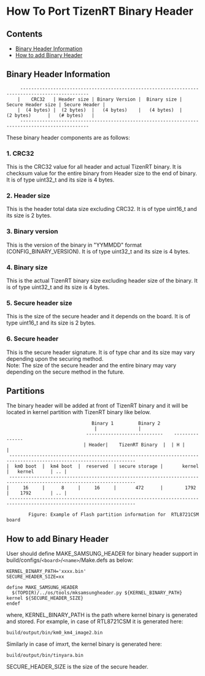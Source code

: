 # How To Port TizenRT Binary Header

## Contents
- [Binary Header Information](#binary-header-information)
- [How to add Binary Header](#how-to-add-binary-header)

## Binary Header Information

		 -----------------------------------------------------------------------------------------------
		|    CRC32   | Header size | Binary Version |  Binary size | Secure Header size | Secure Header |
		|  (4 bytes) |  (2 bytes)  |   (4 bytes)    |   (4 bytes)  |     (2 bytes)      |   (# bytes)   |
		 -----------------------------------------------------------------------------------------------

These binary header components are as follows:

### 1. CRC32
This is the CRC32 value for all header and actual TizenRT binary. It is checksum value for the entire binary from Header size to the end of binary. It is of type uint32_t and its size is 4 bytes.

### 2. Header size
This is the header total data size excluding CRC32. It is of type uint16_t and its size is 2 bytes.

### 3. Binary version
This is the version of the binary in "YYMMDD" format (CONFIG_BINARY_VERSION). It is of type uint32_t and its size is 4 bytes.

### 4. Binary size
This is the actual TizenRT binary size excluding header size of the binary. It is of type uint32_t and its size is 4 bytes.

### 5. Secure header size
This is the size of the secure header and it depends on the board. It is of type uint16_t and its size is 2 bytes.

### 6. Secure header
This is the secure header signature. It is of type char and its size may vary depending upon the securing method.  
Note: The size of the secure header and the entire binary may vary depending on the secure method in the future.

## Partitions

The binary header will be added at front of TizenRT binary and it will be located in kernel partition with TizenRT binary like below.

								   Binary 1			Binary 2
									|			    |
								 ----------------------------	 ---------------
								| Header|    TizenRT Binary  |	| H |		|
	 --------------------------------------------------------------------------------------------------------------------
	|  km0 boot  |  km4 boot  |  reserved  | secure storage |	    kernel		|	kernel		| .. |
	 --------------------------------------------------------------------------------------------------------------------
	|     16     |	    8     |     16     |       472      |	     1792		|	 1792		| .. |
	 --------------------------------------------------------------------------------------------------------------------

			Figure: Example of Flash partition information for  RTL8721CSM board


## How to add Binary Header

User should define MAKE_SAMSUNG_HEADER for binary header support in build/configs/`<board>`/`<name>`/Make.defs as below:

```
KERNEL_BINARY_PATH='xxxx.bin'
SECURE_HEADER_SIZE=xx

define MAKE_SAMSUNG_HEADER
  $(TOPDIR)/../os/tools/mksamsungheader.py ${KERNEL_BINARY_PATH} kernel ${SECURE_HEADER_SIZE}
endef
```
where,
KERNEL_BINARY_PATH is the path where kernel binary is generated and stored.
For example, in case of  RTL8721CSM it is generated here:
```
build/output/bin/km0_km4_image2.bin
```
Similarly in case of imxrt, the kernel binary is generated here:
```
build/output/bin/tinyara.bin
```
SECURE_HEADER_SIZE is the size of the secure header.

